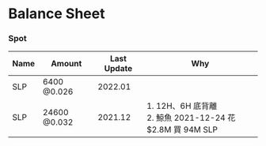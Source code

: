# Balance Sheet

### Spot
|Name|Amount|Last Update|Why|
|---|---|---|---|
|SLP|6400 @0.026|2022.01||
|SLP|24600 @0.032|2021.12|1. 12H、6H 底背離<br>2. 鯨魚 2021-12-24 花 $2.8M 買 94M SLP|
